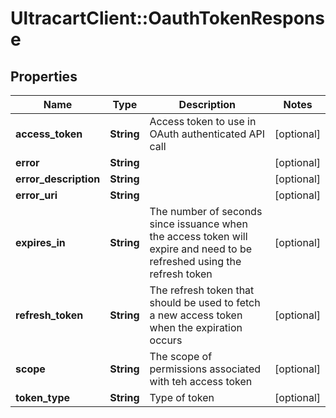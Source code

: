 # UltracartClient::OauthTokenResponse

## Properties
Name | Type | Description | Notes
------------ | ------------- | ------------- | -------------
**access_token** | **String** | Access token to use in OAuth authenticated API call | [optional] 
**error** | **String** |  | [optional] 
**error_description** | **String** |  | [optional] 
**error_uri** | **String** |  | [optional] 
**expires_in** | **String** | The number of seconds since issuance when the access token will expire and need to be refreshed using the refresh token | [optional] 
**refresh_token** | **String** | The refresh token that should be used to fetch a new access token when the expiration occurs | [optional] 
**scope** | **String** | The scope of permissions associated with teh access token | [optional] 
**token_type** | **String** | Type of token | [optional] 


